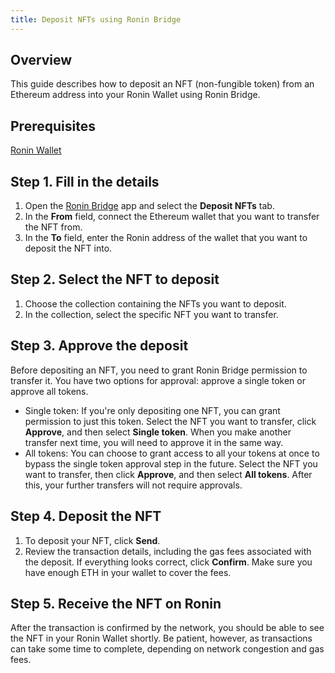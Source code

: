 ```yaml
---
title: Deposit NFTs using Ronin Bridge
---
```


## Overview

This guide describes how to deposit an NFT (non-fungible token) from an Ethereum address into your Ronin Wallet using Ronin Bridge.

## Prerequisites

[Ronin Wallet](https://wallet.roninchain.com)

## Step 1. Fill in the details

1. Open the [Ronin Bridge](https://app.roninchain.com/bridge) app and select the **Deposit NFTs** tab.
2. In the **From** field, connect the Ethereum wallet that you want to transfer the NFT from.
3. In the **To** field, enter the Ronin address of the wallet that you want to deposit the NFT into.

## Step 2. Select the NFT to deposit

1. Choose the collection containing the NFTs you want to deposit.
2. In the collection, select the specific NFT you want to transfer.

## Step 3. Approve the deposit

Before depositing an NFT, you need to grant Ronin Bridge permission to transfer it. You have two options for approval: approve a single token or approve all tokens.

* Single token: If you're only depositing one NFT, you can grant permission to just this token. Select the NFT you want to transfer, click **Approve**, and then select **Single token**. When you make another transfer next time, you will need to approve it in the same way.
* All tokens: You can choose to grant access to all your tokens at once to bypass the single token approval step in the future. Select the NFT you want to transfer, then click **Approve**, and then select **All tokens**. After this, your further transfers will not require approvals.

## Step 4. Deposit the NFT

1. To deposit your NFT, click **Send**.
2. Review the transaction details, including the gas fees associated with the deposit. If everything looks correct, click **Confirm**. Make sure you have enough ETH in your wallet to cover the fees.

## Step 5. Receive the NFT on Ronin

After the transaction is confirmed by the network, you should be able to see the NFT in your Ronin Wallet shortly. Be patient, however, as transactions can take some time to complete, depending on network congestion and gas fees.
